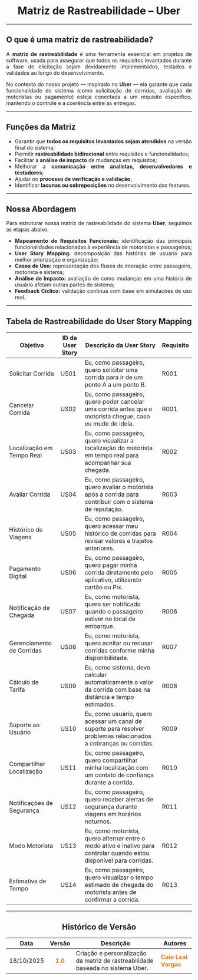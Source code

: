 <center>

#  Matriz de Rastreabilidade – Uber

</center>

---

<div align="justify">

## O que é uma matriz de rastreabilidade?

A **matriz de rastreabilidade** é uma ferramenta essencial em projetos de software, usada para assegurar que todos os requisitos levantados durante a fase de elicitação sejam devidamente implementados, testados e validados ao longo do desenvolvimento.  

No contexto do nosso projeto — inspirado no **Uber** — ela garante que cada funcionalidade do sistema (como solicitação de corridas, avaliação de motoristas ou pagamento) esteja conectada a um requisito específico, mantendo o controle e a coerência entre as entregas.

---

##  Funções da Matriz

- Garantir que **todos os requisitos levantados sejam atendidos** na versão final do sistema;  
- Permitir **rastreabilidade bidirecional** entre requisitos e funcionalidades;  
- Facilitar a **análise de impacto** de mudanças em requisitos;  
- Melhorar a **comunicação entre analistas, desenvolvedores e testadores**;  
- Ajudar no **processo de verificação e validação**;  
- Identificar **lacunas ou sobreposições** no desenvolvimento das features.

---

##  Nossa Abordagem

Para estruturar nossa matriz de rastreabilidade do sistema **Uber**, seguimos as etapas abaixo:

- **Mapeamento de Requisitos Funcionais:** identificação das principais funcionalidades relacionadas à experiência de motoristas e passageiros;  
- **User Story Mapping:** decomposição das histórias de usuário para melhor priorização e organização;  
- **Casos de Uso:** representação dos fluxos de interação entre passageiro, motorista e sistema;  
- **Análise de Impacto:** avaliação de como mudanças em uma história de usuário afetam outras partes do sistema;  
- **Feedback Cíclico:** validação contínua com base em simulações de uso real.

---

##  Tabela de Rastreabilidade do User Story Mapping

| Objetivo | ID da User Story | Descrição da User Story | Requisito |
|-----------|------------------|--------------------------|------------|
| Solicitar Corrida | US01 | Eu, como passageiro, quero solicitar uma corrida para ir de um ponto A a um ponto B. | R001 |
| Cancelar Corrida | US02 | Eu, como passageiro, quero poder cancelar uma corrida antes que o motorista chegue, caso eu mude de ideia. | R001 |
| Localização em Tempo Real | US03 | Eu, como passageiro, quero visualizar a localização do motorista em tempo real para acompanhar sua chegada. | R002 |
| Avaliar Corrida | US04 | Eu, como passageiro, quero avaliar o motorista após a corrida para contribuir com o sistema de reputação. | R003 |
| Histórico de Viagens | US05 | Eu, como passageiro, quero acessar meu histórico de corridas para revisar valores e trajetos anteriores. | R004 |
| Pagamento Digital | US06 | Eu, como passageiro, quero pagar minha corrida diretamente pelo aplicativo, utilizando cartão ou Pix. | R005 |
| Notificação de Chegada | US07 | Eu, como motorista, quero ser notificado quando o passageiro estiver no local de embarque. | R006 |
| Gerenciamento de Corridas | US08 | Eu, como motorista, quero aceitar ou recusar corridas conforme minha disponibilidade. | R007 |
| Cálculo de Tarifa | US09 | Eu, como sistema, devo calcular automaticamente o valor da corrida com base na distância e tempo estimados. | R008 |
| Suporte ao Usuário | US10 | Eu, como usuário, quero acessar um canal de suporte para resolver problemas relacionados a cobranças ou corridas. | R009 |
| Compartilhar Localização | US11 | Eu, como passageiro, quero compartilhar minha localização com um contato de confiança durante a corrida. | R010 |
| Notificações de Segurança | US12 | Eu, como passageiro, quero receber alertas de segurança durante viagens em horários noturnos. | R011 |
| Modo Motorista | US13 | Eu, como motorista, quero alternar entre o modo ativo e inativo para controlar quando estou disponível para corridas. | R012 |
| Estimativa de Tempo | US14 | Eu, como passageiro, quero visualizar o tempo estimado de chegada do motorista antes de confirmar a corrida. | R013 |

---

<center>

##  Histórico de Versão

</center>

<div style="margin: 0 auto; width: fit-content;">

| Data | Versão | Descrição | Autores |
|------|:------:|------------|----------|
| 18/10/2025 | <span style="color:#e67e22;"><b>1.0</b></span> | Criação e personalização da matriz de rastreabilidade baseada no sistema Uber. | <a href="https://github.com/CHZXD" target="_blank" style="color:#e67e22; text-decoration:none;"><b>Caio Leal Vargas</b></a> |

</div>

</div>

